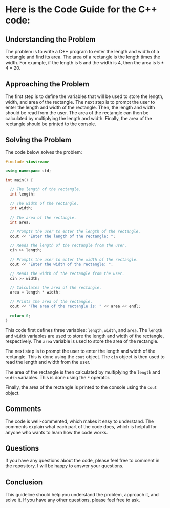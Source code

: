 # Here is the Code Guide for the C++ code:

## Understanding the Problem

The problem is to write a C++ program to enter the length and width of a rectangle and find its area. The area of a rectangle is the length times the width. For example, if the length is 5 and the width is 4, then the area is 5 * 4 = 20.

## Approaching the Problem

The first step is to define the variables that will be used to store the length, width, and area of the rectangle. The next step is to prompt the user to enter the length and width of the rectangle. Then, the length and width should be read from the user. The area of the rectangle can then be calculated by multiplying the length and width. Finally, the area of the rectangle should be printed to the console.

## Solving the Problem

The code below solves the problem:

```c++
#include <iostream>

using namespace std;

int main() {

  // The length of the rectangle.
  int length;

  // The width of the rectangle.
  int width;

  // The area of the rectangle.
  int area;

  // Prompts the user to enter the length of the rectangle.
  cout << "Enter the length of the rectangle: ";

  // Reads the length of the rectangle from the user.
  cin >> length;

  // Prompts the user to enter the width of the rectangle.
  cout << "Enter the width of the rectangle: ";

  // Reads the width of the rectangle from the user.
  cin >> width;

  // Calculates the area of the rectangle.
  area = length * width;

  // Prints the area of the rectangle.
  cout << "The area of the rectangle is: " << area << endl;

  return 0;
}
```

This code first defines three variables: `length`, `width`, and `area`. The `length` and `width` variables are used to store the length and width of the rectangle, respectively. The `area` variable is used to store the area of the rectangle.

The next step is to prompt the user to enter the length and width of the rectangle. This is done using the `cout` object. The `cin` object is then used to read the length and width from the user.

The area of the rectangle is then calculated by multiplying the `length` and `width` variables. This is done using the `*` operator.

Finally, the area of the rectangle is printed to the console using the `cout` object.

## Comments

The code is well-commented, which makes it easy to understand. The comments explain what each part of the code does, which is helpful for anyone who wants to learn how the code works.

## Questions

If you have any questions about the code, please feel free to comment in the repository. I will be happy to answer your questions.

## Conclusion

This guideline should help you understand the problem, approach it, and solve it. If you have any other questions, please feel free to ask.